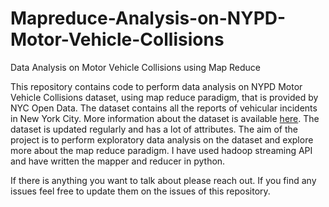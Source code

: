 # Mapreduce-Analysis-on-NYPD-Motor-Vehicle-Collisions
Data Analysis on Motor Vehicle Collisions using Map Reduce

This repository contains code to perform data analysis on NYPD Motor Vehicle Collisions dataset, using map reduce paradigm, that is provided by NYC Open Data. The dataset contains all the reports of vehicular incidents in New York City. More information about the dataset is available [here](https://data.cityofnewyork.us/Public-Safety/NYPD-Motor-Vehicle-Collisions/h9gi-nx95). The dataset is updated regularly and has a lot of attributes. The aim of the project is to perform exploratory data analysis on the dataset and explore more about the map reduce paradigm. I have used hadoop streaming API and have written the mapper and reducer in python.

If there is anything you want to talk about please reach out. If you find any issues feel free to update them on the issues of this repository.
